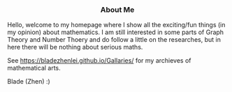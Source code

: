 ### <p align="center"> About Me</p>

Hello, welcome to my homepage where I show all the exciting/fun things (in my opinion) about mathematics. I am still interested in some parts of Graph Theory and Number Thoery and do follow a little on the researches, but in here there will be nothing about serious maths.

See
https://bladezhenlei.github.io/Gallaries/
for my archieves of mathematical arts.

Blade (Zhen)
:)

